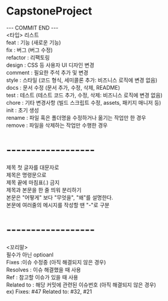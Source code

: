# CapstoneProject  

 --- COMMIT END ---  
   <타입> 리스트  
   feat        : 기능 (새로운 기능)  
   fix         : 버그 (버그 수정)  
   refactor    : 리팩토링  
   design      : CSS 등 사용자 UI 디자인 변경  
   comment     : 필요한 주석 추가 및 변경  
   style       : 스타일 (코드 형식, 세미콜론 추가: 비즈니스 로직에 변경 없음)  
   docs        : 문서 수정 (문서 추가, 수정, 삭제, README)  
   test        : 테스트 (테스트 코드 추가, 수정, 삭제: 비즈니스 로직에 변경 없음)  
   chore       : 기타 변경사항 (빌드 스크립트 수정, assets, 패키지 매니저 등)  
   init        : 초기 생성  
   rename      : 파일 혹은 폴더명을 수정하거나 옮기는 작업만 한 경우  
   remove      : 파일을 삭제하는 작업만 수행한 경우  
# ------------------  
   제목 첫 글자를 대문자로  
   제목은 명령문으로  
   제목 끝에 마침표(.) 금지  
   제목과 본문을 한 줄 띄워 분리하기  
   본문은 "어떻게" 보다 "무엇을", "왜"를 설명한다.  
   본문에 여러줄의 메시지를 작성할 땐 "-"로 구분  
# ------------------  
   <꼬리말>  
   필수가 아닌 optioanl  
   Fixes        :이슈 수정중 (아직 해결되지 않은 경우)  
   Resolves     : 이슈 해결했을 때 사용  
   Ref          : 참고할 이슈가 있을 때 사용  
   Related to   : 해당 커밋에 관련된 이슈번호 (아직 해결되지 않은 경우)  
   ex) Fixes: #47 Related to: #32, #21  

